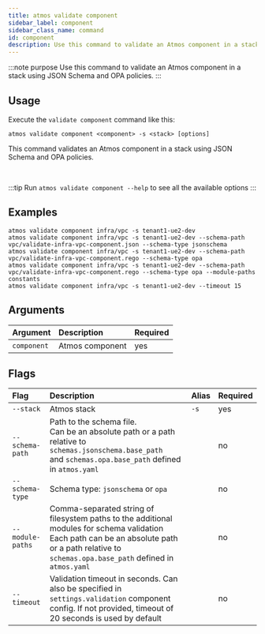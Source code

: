 ```yaml
---
title: atmos validate component
sidebar_label: component
sidebar_class_name: command
id: component
description: Use this command to validate an Atmos component in a stack using JSON Schema and OPA policies.
---
```


:::note purpose
Use this command to validate an Atmos component in a stack using JSON Schema and OPA policies.
:::

## Usage

Execute the `validate component` command like this:

```shell
atmos validate component <component> -s <stack> [options]
```

This command validates an Atmos component in a stack using JSON Schema and OPA policies.

<br/>

:::tip
Run `atmos validate component --help` to see all the available options
:::

## Examples

```shell
atmos validate component infra/vpc -s tenant1-ue2-dev
atmos validate component infra/vpc -s tenant1-ue2-dev --schema-path vpc/validate-infra-vpc-component.json --schema-type jsonschema
atmos validate component infra/vpc -s tenant1-ue2-dev --schema-path vpc/validate-infra-vpc-component.rego --schema-type opa
atmos validate component infra/vpc -s tenant1-ue2-dev --schema-path vpc/validate-infra-vpc-component.rego --schema-type opa --module-paths constants
atmos validate component infra/vpc -s tenant1-ue2-dev --timeout 15
```

## Arguments

| Argument    | Description     | Required |
|:------------|:----------------|:---------|
| `component` | Atmos component | yes      |

## Flags

| Flag             | Description                                                                                                                                                                                            | Alias | Required |
|:-----------------|:-------------------------------------------------------------------------------------------------------------------------------------------------------------------------------------------------------|:------|:---------|
| `--stack`        | Atmos stack                                                                                                                                                                                            | `-s`  | yes      |
| `--schema-path`  | Path to the schema file.<br/>Can be an absolute path or a path relative to `schemas.jsonschema.base_path`<br/>and `schemas.opa.base_path` defined in `atmos.yaml`                                      |       | no       |
| `--schema-type`  | Schema type: `jsonschema` or `opa`                                                                                                                                                                     |       | no       |
| `--module-paths` | Comma-separated string of filesystem paths to the additional modules for schema validation<br/>Each path can be an absolute path or a path relative to `schemas.opa.base_path` defined in `atmos.yaml` |       | no       |
| `--timeout`      | Validation timeout in seconds. Can also be specified in `settings.validation` component config. If not provided, timeout of 20 seconds is used by default                                              |       | no       |
